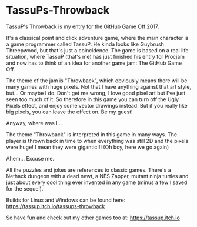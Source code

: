 # TassuPs-Throwback
TassuP's Throwback is my entry for the GitHub Game Off 2017.

It's a classical point and click adventure game, where the main character is a game programmer called TassuP. He kinda looks like Guybrush Threepwood, but that's just a coincidence. The game is based on a real life situation, where TassuP (that's me) has just finished his entry for Procjam and now has to think of an idea for another game jam: The GitHub Game Off.

The theme of the jam is "Throwback", which obviously means there will be many games with huge pixels. Not that I have anything against that art style, but... Or maybe I do. Don't get me wrong, I love good pixel art but I've just seen too much of it. So therefore in this game you can turn off the Ugly Pixels effect, and enjoy some vector drawings instead. But if you really like big pixels, you can leave the effect on. Be my guest!

Anyway, where was I...

The theme "Throwback" is interpreted in this game in many ways. The player is thrown back in time to when everything was still 2D and the pixels were huge! I mean they were gigantic!!! (Oh boy, here we go again)

Ahem... Excuse me.

All the puzzles and jokes are references to classic games. There's a Nethack dungeon with a dead newt, a NES Zapper, mutant ninja turtles and just about every cool thing ever invented in any game (minus a few I saved for the sequel).

Builds for Linux and Windows can be found here:
https://tassup.itch.io/tassups-throwback

So have fun and check out my other games too at:
https://tassup.itch.io


